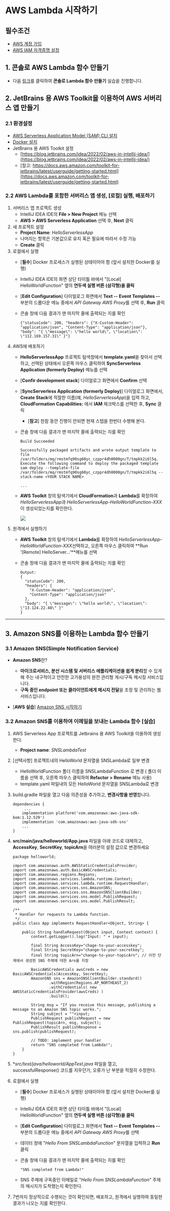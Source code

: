 
# AWS Lambda 시작하기
## 필수조건
- [AWS 계정 가입](https://portal.aws.amazon.com/billing/signup#/start/email)
- [AWS IAM 자격증명 설정](https://docs.aws.amazon.com/toolkit-for-jetbrains/latest/userguide/setup-credentials.html)

## 1. 콘솔로 AWS Lambda 함수 만들기
- 다음 [링크](https://docs.aws.amazon.com/lambda/latest/dg/getting-started.html)를 클릭하여 **콘솔로 Lambda 함수 만들기** 실습을 진행합니다.


## 2.	JetBrains 용 AWS Toolkit을 이용하여 AWS 서버리스 앱 만들기

### 2.1 환경설정
- [AWS Serverless Application Model (SAM) CLI 설치](https://docs.aws.amazon.com/serverless-application-model/latest/developerguide/install-sam-cli.html)
- [Docker 설치](https://docs.docker.com/get-docker/ )
- JetBrains 용 AWS Toolkit 설정
	- [https://blog.jetbrains.com/idea/2022/02/aws-in-intellij-idea/](https://blog.jetbrains.com/idea/2022/02/aws-in-intellij-idea/)
	- [참고: https://docs.aws.amazon.com/toolkit-for-jetbrains/latest/userguide/getting-started.html](https://docs.aws.amazon.com/toolkit-for-jetbrains/latest/userguide/getting-started.html)

### 2.2 AWS Lambda를 포함한 서버리스 앱 생성, [로컬] 실행, 배포하기
1. 서버리스 앱 프로젝트 생성
	- IntelliJ IDEA IDE의 **File > New Project** 메뉴 선택 
	- **AWS > AWS Serverless Application** 선택 후, **Next** 클릭
2. 새 프로젝트 설정
	- **Project Name**: *HelloServerlessApp* 
	- 나머지는 항목은 기본값으로 유지 혹은 필요에 따라서 수정 가능
	- **Create** 클릭
3. 로컬에서 실행
	- [**필수**] Docker 프로세스가 실행된 상태이어야 함 (앞서 설치한 Docker를 실행)
	-  IntelliJ IDEA IDE의 화면 상단 타이틀 바에서 "[Local] HelloWorldFunction" 옆의 **연두색 실행 버튼 (삼각형)을 클릭**
	-  [**Edit Configuration**] 다이얼로그 화면에서 **Text -- Event Templates --** 부분의 드롭다운 메뉴 중에서 *API Gateway AWS Proxy*를 선택 후, **Run** 클릭
	-  콘솔 창에 다음 결과가 맨 마지막 줄에 출력되는 지를 확인
	
		```
		{"statusCode": 200, "headers": {"X-Custom-Header": "application/json", "Content-Type": "application/json"}, "body": "{ \"message\": \"hello world\", \"location\": \"112.169.157.31\" }"}
		```
4. AWS에 배포하기	
	- **HelloServerlessApp** 프로젝트 탐색창에서 **template.yaml**을 찾아서 선택하고, 선택된 상태에서 오른쪽 마우스 클릭하여 **SyncServerless Application (formerly Deploy)** 메뉴를 선택
	- [**Confir development stack**] 다이얼로그 화면에서 **Confirm** 선택
	- [**SyncServerless Application (formerly Deploy)**] 다이얼로그 화면에서, **Create Stack**에 적절한 이름(예, *HelloServerlessApp*)을 입력 하고, **CloudFormation Capabilities:** 에서 **IAM** 체크박스를 선택한 후, **Sync** 클릭
		- [**참고**] 한참 동안 진행이 안되면 현재 스텝을 한번더 수행해 본다.  
	- 콘솔 창에 다음 결과가 맨 마지막 줄에 출력되는 지를 확인

		```
		Build Succeeded
		
		Successfully packaged artifacts and wrote output template to file /var/folders/mq/rmstmfq90sg60yc_czppr4dh0000gn/T/tmpkk2i6l5q.
		Execute the following command to deploy the packaged template
		sam deploy --template-file /var/folders/mq/rmstmfq90sg60yc_czppr4dh0000gn/T/tmpkk2i6l5q --stack-name <YOUR STACK NAME>
		
		...
		```
	- **AWS Toolkit** 창의 탐색기에서 **CloudFormation**과 **Lambda**를 확장하여 *HelloServerlessApp*과 *HelloServerlessApp-HelloWorldFunction-XXX*이 생성되었는지를 확인한다.
	
		![](figures/app-lambda-creation-result.png)
5. 원격에서 실행하기
	- **AWS Toolkit** 창의 탐색기에서  **Lambda**를 확장하여 *HelloServerlessApp-HelloWorldFunction-XXX*선택하고, 오른쪽 마우스 클릭하여 **Run '[Remote] HelloServer...'**메뉴를 선택
	-  콘솔 창에 다음 결과가 맨 마지막 줄에 출력되는 지를 확인
		
		```
		Output: 
		{
		  "statusCode": 200,
		  "headers": {
		    "X-Custom-Header": "application/json",
		    "Content-Type": "application/json"
		  },
		  "body": "{ \"message\": \"hello world\", \"location\": \"13.124.22.48\" }"
		}
		```
		
---
<a name="3"></a>
## 3. Amazon SNS를 이용하는 Lambda 함수 만들기
### 3.1 Amazon SNS(Simple Notification Service)
- **Amazon SNS**란?
	- **마이크로서비스, 분산 시스템 및 서버리스 애플리케이션을 쉽게 분리**할 수 있게 해 주는 내구적이고 안전한 고가용성의 완전 관리형 게시/구독 메시징 서비스입니다.
	- **구독 중인 endpoint 또는 클라이언트에게 메시지 전달**을 조정 및 관리하는 웹 서비스입니다.


- [**AWS 실습**] [Amazon SNS 시작하기](https://docs.aws.amazon.com/ko_kr/sns/latest/dg/sns-getting-started.html)

<a name="3.2"></a>
### 3.2 Amazon SNS를 이용하여 이메일을 보내는 Lambda 함수 [**실습**]
1. AWS Serverless App 프로젝트를 Jetbrains 용 AWS Toolkit을 이용하여 생성한다.
	- **Project name**: *SNSLambdaTest*
2. [선택사항] 프로젝트내의 HelloWorld 문자열을 SNSLambda로 일부 변경
	- HelloWorldFunction 폴더 이름을 SNSLambdaFunction 로 변경 ( 폴더 이름을 선택 후, 오른쪽 마우스 클릭하여 **Refactor > Rename** 메뉴 사용)
	- template.yaml 파일내의  모든 HelloWorld 문자열을  SNSLambda로 변경
4. build.gradle 파일을 열고 다음 의존성을 추가하고, **변경사항을 반영**합니다.

	```
	dependencies {
		 ...
	    implementation platform('com.amazonaws:aws-java-sdk-bom:1.12.529')
	    implementation 'com.amazonaws:aws-java-sdk-sns'
	    ...
	}
	```
5. **src/main/java/helloworld/App.java** 파일을 아래 코드로 대체하고, **AccessKey**, **SecretKey**, **topicArn**을 여러분의 설정 값으로 변경하세요

	```
	package helloworld;
	
	import com.amazonaws.auth.AWSStaticCredentialsProvider;
	import com.amazonaws.auth.BasicAWSCredentials;
	import com.amazonaws.regions.Regions;
	import com.amazonaws.services.lambda.runtime.Context;
	import com.amazonaws.services.lambda.runtime.RequestHandler;
	import com.amazonaws.services.sns.AmazonSNS;
	import com.amazonaws.services.sns.AmazonSNSClientBuilder;
	import com.amazonaws.services.sns.model.PublishRequest;
	import com.amazonaws.services.sns.model.PublishResult;
	
	/**
	 * Handler for requests to Lambda function.
	 */
	public class App implements RequestHandler<Object, String> {
	
	    public String handleRequest(Object input, Context context) {
	        context.getLogger().log("Input: " + input);
	
	        final String AccessKey="chage-to-your-accesskey";
	        final String SecretKey="change-to-your-secretkey";
	        final String topicArn="change-to-your-topicArn"; // 이전 단계에서 생성한 SNS 주제에 대한 Arn을 지정
	
	        BasicAWSCredentials awsCreds = new BasicAWSCredentials(AccessKey, SecretKey);
	        AmazonSNS sns = AmazonSNSClientBuilder.standard()
	                .withRegion(Regions.AP_NORTHEAST_2)
	                .withCredentials( new AWSStaticCredentialsProvider(awsCreds) )
	                .build();
	
	        String msg = "If you receive this message, publishing a message to an Amazon SNS topic works.";
	        String subject = ""+input;
	        PublishRequest publishRequest = new PublishRequest(topicArn, msg, subject);
	        PublishResult publishResponse = sns.publish(publishRequest);
	
	        // TODO: implement your handler
	        return "SNS completed from Lambda!";
	    }
	}
	```
6. **src/test/java/helloworld/AppTest.java* 파일을 열고, successfulResponse() 코드를 지우던가, 오류가 난 부분을 적절히 수정한다.

7. 로컬에서 실행
	- [**필수**] Docker 프로세스가 실행된 상태이어야 함 (앞서 설치한 Docker를 실행)
	-  IntelliJ IDEA IDE의 화면 상단 타이틀 바에서 "[Local] HelloWorldFunction" 옆의 **연두색 실행 버튼 (삼각형)을 클릭**
	-  [**Edit Configuration**] 다이얼로그 화면에서 **Text -- Event Templates --** 부분의 드롭다운 메뉴 중에서 *API Gateway AWS Proxy*를 선택 
	-  데이터 창에 "*Hello From SNSLambdaFunction*" 문자열을 입력하고 **Run** 클릭
	-  콘솔 창에 다음 결과가 맨 마지막 줄에 출력되는 지를 확인
	
		```
		"SNS completed from Lambda!"
		```
	- SNS 주제에 구독중인 이메일로  "*Hello From SNSLambdaFunction*" 주제의 메시지가 도착했는지 확인한다.

8. 7번까지 정상적으로 수행되는 것이 확인되면, 배포하고, 원격에서 실행하여 동일한 결과가 나오는 지를 확인한다.
